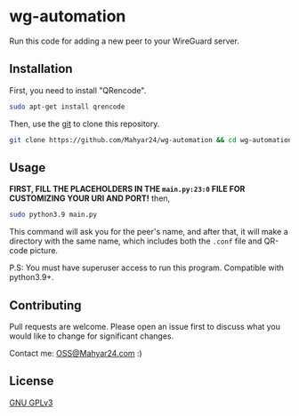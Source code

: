 # wg-automation
Run this code for adding a new peer to your WireGuard server.

## Installation

First, you need to install "QRencode". 

```bash
sudo apt-get install qrencode
```

Then, use the [git](https://git-scm.com/downloads) to clone this repository.

```bash
git clone https://github.com/Mahyar24/wg-automation && cd wg-automation;
```


## Usage

**FIRST, FILL THE PLACEHOLDERS IN THE `main.py:23:0` FILE FOR CUSTOMIZING YOUR URI AND PORT!** then,


```bash
sudo python3.9 main.py
```
This command will ask you for the peer's name, and after that, it will make a directory with the same name, which includes both the `.conf` file and QR-code picture.

P.S: You must have superuser access to run this program. Compatible with python3.9+.


## Contributing
Pull requests are welcome. Please open an issue first to discuss what you would like to change for significant changes.

Contact me: <OSS@Mahyar24.com> :)

## License
[GNU GPLv3 ](https://choosealicense.com/licenses/gpl-3.0/)
